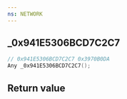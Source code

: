 ```yaml
---
ns: NETWORK
---
```

## _0x941E5306BCD7C2C7

```c
// 0x941E5306BCD7C2C7 0x3970B0DA
Any _0x941E5306BCD7C2C7();
```


## Return value
